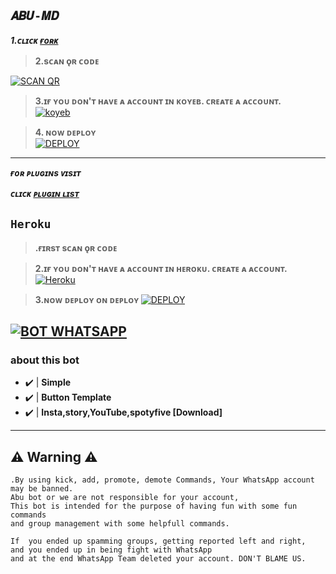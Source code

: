 
## ```𝑨𝑩𝑼-𝑴𝑫```

***1.ᴄʟɪᴄᴋ [ғᴏʀᴋ](https://github.com/Afx-Abu/Abu-MD/fork)***
 
> <b><s1>2.sᴄᴀɴ ǫʀ ᴄᴏᴅᴇ </b></s1> 

 <a href='jasil.me' target="_blank"><img alt='SCAN QR' src='https://img.shields.io/badge/Scan_qr-100000?style=for-the-badge&logo=scan&logoColor=white&labelColor=black&color=black'/></a>


> <b><s1> 3.ɪғ ʏᴏᴜ ᴅᴏɴ'ᴛ ʜᴀᴠᴇ ᴀ ᴀᴄᴄᴏᴜɴᴛ ɪɴ ᴋᴏʏᴇʙ. ᴄʀᴇᴀᴛᴇ ᴀ ᴀᴄᴄᴏᴜɴᴛ. </b></s1>
<br><a href='https://app.koyeb.com/auth/signup' target="_blank"><img alt='koyeb' src='https://img.shields.io/badge/-Create-black?style=for-the-badge&logo=koyeb&logoColor=white'/></a>


> <b><s1> 4. ɴᴏᴡ ᴅᴇᴘʟᴏʏ</b></s1>
    <br>
<a href='https://app.koyeb.com/apps/deploy?type=docker&image=quay.io/afx-abu/beta-abu:latest&env[ANTI_LINK]&env[ANTILINK_ACTION]=false&env[AUDIO_DATA]=Abu MD;Abu;https://2.img-dpreview.com/files/p/E~C1000x0S4000x4000T1200x1200~articles/3925134721/0266554465.jpeg&env[BOT_INFO]=𝐀𝐁𝐔 𝐌𝐃 𝐁𝐎𝐓;~Jasil;Copyright by Abu;917025994178;™𝐀𝐁𝐔 𝐌𝐃;https://i.ibb.co/nc4MKWb/ae8d07d7943e.jpg&env[GOODBYE_MSG]=bye bye ✅&env[HANDLERS]=.,&env[MODE]=public&env[RMBG_KEY]&env[SESSION_ID]&env[STICKER_DATA]=Abu💗&env[SUDO]=917025994178&env[KOYEB_NAME]=Abu-Jsl' target="_blank"><img alt='DEPLOY' src='https://img.shields.io/badge/-DEPLOY-black?style=for-the-badge&logo=koyeb&logoColor=white'/></a>  
***

***ғᴏʀ ᴘʟᴜɢɪɴs ᴠɪsɪᴛ***

***ᴄʟɪᴄᴋ [ᴘʟᴜɢɪɴ ʟɪsᴛ](https://github.com/Afx-Abu/Abu-MD/wiki)***

## ```Heroku```

> <b><s1>.ғɪʀsᴛ sᴄᴀɴ ǫʀ ᴄᴏᴅᴇ</b></s1> 

> <b><s1>2.ɪғ ʏᴏᴜ ᴅᴏɴ'ᴛ ʜᴀᴠᴇ ᴀ ᴀᴄᴄᴏᴜɴᴛ ɪɴ ʜᴇʀᴏᴋᴜ. ᴄʀᴇᴀᴛᴇ ᴀ ᴀᴄᴄᴏᴜɴᴛ. </b></s1> 
<a href='https://signup.heroku.com/' target="_blank"><img alt='Heroku' src='https://img.shields.io/badge/-Create-black?style=for-the-badge&logo=heroku&logoColor=white'/></a>

><b><s1>3.ɴᴏᴡ ᴅᴇᴘʟᴏʏ ᴏɴ ᴅᴇᴘʟᴏʏ </b></s1>
<a href='https://dashboard.heroku.com/new?button-url=https://github.com/Afx-Abu/Afx-Abu&template=https://github.com/Afx-Abu/Abu-MD.git' target="_blank"><img alt='DEPLOY' src='https://img.shields.io/badge/-DEPLOY-black?style=for-the-badge&logo=heroku&logoColor=white'/></a>

[![BOT WHATSAPP](https://img.shields.io/badge/WhatsApp%20BOT-25D366?style=for-the-badge&logo=whatsapp&logoColor=white)](https://chat.whatsapp.com/KDt0eEkGCho7tLbfcmMltB) 
---------

###  about this bot
- ✔️ | **Simple** 
- ✔️ | **Button Template** 
- ✔️ | **Insta,story,YouTube,spotyfive [Download]** 
---------


## ⚠ Warning ⚠

```
.By using kick, add, promote, demote Commands, Your WhatsApp account may be banned.
Abu bot or we are not responsible for your account, 
This bot is intended for the purpose of having fun with some fun commands 
and group management with some helpfull commands.

If  you ended up spamming groups, getting reported left and right, 
and you ended up in being fight with WhatsApp
and at the end WhatsApp Team deleted your account. DON'T BLAME US.

